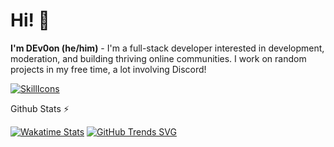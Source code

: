 

# Hi! 👋
**I'm DEv0on (he/him)** - I'm a full-stack developer interested in development, moderation, and building thriving online communities. I work on random projects in my free time, a lot involving Discord!

[![SkillIcons](https://skillicons.dev/icons?i=java,kotlin,js,ts,rust,html,css,nodejs,tailwind,vue,nuxt,mongodb,prisma,docker)](https://skillicons.dev)<br/>


<summary>Github Stats ⚡</summary>

<a href="#">![Wakatime Stats](https://github-readme-stats.vercel.app/api/wakatime?username=dev0on&langs_count=5&layout=compact&theme=dark)</a>
<a href="#">![GitHub Trends SVG](https://api.githubtrends.io/user/svg/DEv0on/langs?time_range=one_year&include_private=True&compact=True&theme=dark)</a>

